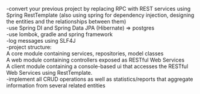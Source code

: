 -convert your previous project by replacing RPC with REST services using Spring RestTemplate (also using spring for dependency injection, designing the entities and
the relationships between them)<br />
-use Spring DI and Spring Data JPA (Hibernate) => postgres<br />
-use lombok, gradle and spring framework<br />
-log messages using SLF4J <br />
-project structure: <br />
A core module containing services, repositories, model classes <br />
A web module containing controllers exposed as RESTful Web Services <br />
A client module containing a console-based ui that accesses the RESTful Web Services using RestTemplate.<br />
-implement all CRUD operations as well as statistics/reports that aggregate information from several related entities <br />
